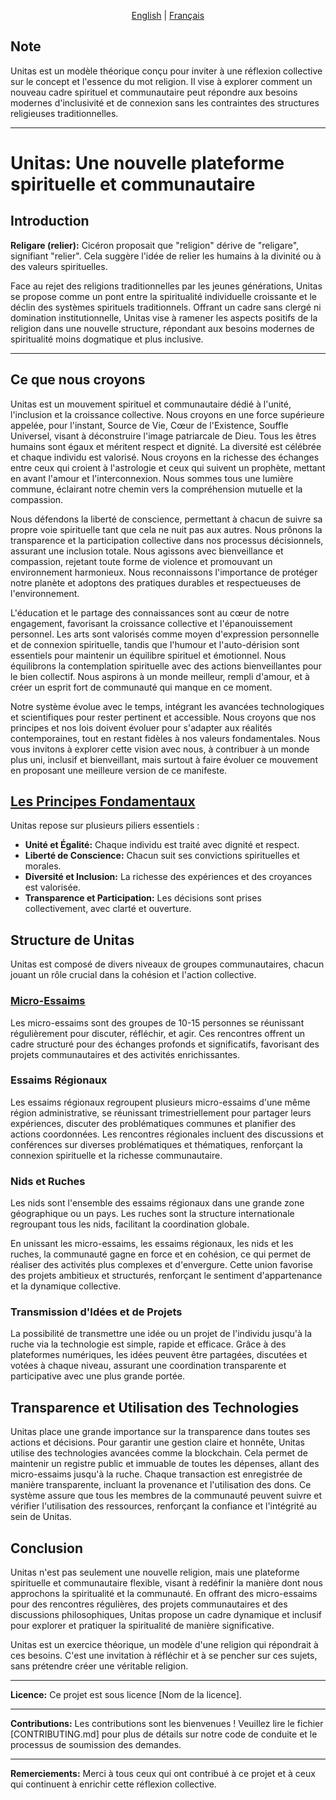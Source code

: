 <p align="center">
  <a href="README.md">English</a> |
  <a href="README.fr.md">Français</a>


## Note

Unitas est un modèle théorique conçu pour inviter à une réflexion collective sur le concept et l'essence du mot religion. Il vise à explorer comment un nouveau cadre spirituel et communautaire peut répondre aux besoins modernes d'inclusivité et de connexion sans les contraintes des structures religieuses traditionnelles.

---
# Unitas: Une nouvelle plateforme spirituelle et communautaire

## Introduction

**Religare (relier):** Cicéron proposait que "religion" dérive de "religare", signifiant "relier". Cela suggère l'idée de relier les humains à la divinité ou à des valeurs spirituelles.

Face au rejet des religions traditionnelles par les jeunes générations, Unitas se propose comme un pont entre la spiritualité individuelle croissante et le déclin des systèmes spirituels traditionnels. Offrant un cadre sans clergé ni domination institutionnelle, Unitas vise à ramener les aspects positifs de la religion dans une nouvelle structure, répondant aux besoins modernes de spiritualité moins dogmatique et plus inclusive.

---
## Ce que nous croyons
Unitas est un mouvement spirituel et communautaire dédié à l'unité, l'inclusion et la croissance collective. Nous croyons en une force supérieure appelée, pour l'instant, Source de Vie, Cœur de l'Existence, Souffle Universel, visant à déconstruire l'image patriarcale de Dieu. Tous les êtres humains sont égaux et méritent respect et dignité. La diversité est célébrée et chaque individu est valorisé. Nous croyons en la richesse des échanges entre ceux qui croient à l'astrologie et ceux qui suivent un prophète, mettant en avant l'amour et l'interconnexion. Nous sommes tous une lumière commune, éclairant notre chemin vers la compréhension mutuelle et la compassion.

Nous défendons la liberté de conscience, permettant à chacun de suivre sa propre voie spirituelle tant que cela ne nuit pas aux autres. Nous prônons la transparence et la participation collective dans nos processus décisionnels, assurant une inclusion totale. Nous agissons avec bienveillance et compassion, rejetant toute forme de violence et promouvant un environnement harmonieux. Nous reconnaissons l'importance de protéger notre planète et adoptons des pratiques durables et respectueuses de l'environnement.

L'éducation et le partage des connaissances sont au cœur de notre engagement, favorisant la croissance collective et l'épanouissement personnel. Les arts sont valorisés comme moyen d'expression personnelle et de connexion spirituelle, tandis que l'humour et l'auto-dérision sont essentiels pour maintenir un équilibre spirituel et émotionnel. Nous équilibrons la contemplation spirituelle avec des actions bienveillantes pour le bien collectif. Nous aspirons à un monde meilleur, rempli d'amour, et à créer un esprit fort de communauté qui manque en ce moment.

Notre système évolue avec le temps, intégrant les avancées technologiques et scientifiques pour rester pertinent et accessible. Nous croyons que nos principes et nos lois doivent évoluer pour s'adapter aux réalités contemporaines, tout en restant fidèles à nos valeurs fondamentales. Nous vous invitons à explorer cette vision avec nous, à contribuer à un monde plus uni, inclusif et bienveillant, mais surtout à faire évoluer ce mouvement en proposant une meilleure version de ce manifeste.


## [Les Principes Fondamentaux](fr/Principes.md)

Unitas repose sur plusieurs piliers essentiels :
- **Unité et Égalité:** Chaque individu est traité avec dignité et respect.
- **Liberté de Conscience:** Chacun suit ses convictions spirituelles et morales.
- **Diversité et Inclusion:** La richesse des expériences et des croyances est valorisée.
- **Transparence et Participation:** Les décisions sont prises collectivement, avec clarté et ouverture.

## Structure de Unitas

Unitas est composé de divers niveaux de groupes communautaires, chacun jouant un rôle crucial dans la cohésion et l'action collective.

### [Micro-Essaims](fr/microessaims.md)
Les micro-essaims sont des groupes de 10-15 personnes se réunissant régulièrement pour discuter, réfléchir, et agir. Ces rencontres offrent un cadre structuré pour des échanges profonds et significatifs, favorisant des projets communautaires et des activités enrichissantes.

### Essaims Régionaux
Les essaims régionaux regroupent plusieurs micro-essaims d'une même région administrative, se réunissant trimestriellement pour partager leurs expériences, discuter des problématiques communes et planifier des actions coordonnées. Les rencontres régionales incluent des discussions et conférences sur diverses problématiques et thématiques, renforçant la connexion spirituelle et la richesse communautaire.

### Nids et Ruches
Les nids sont l'ensemble des essaims régionaux dans une grande zone géographique ou un pays. Les ruches sont la structure internationale regroupant tous les nids, facilitant la coordination globale.

En unissant les micro-essaims, les essaims régionaux, les nids et les ruches, la communauté gagne en force et en cohésion, ce qui permet de réaliser des activités plus complexes et d'envergure. Cette union favorise des projets ambitieux et structurés, renforçant le sentiment d'appartenance et la dynamique collective.

### Transmission d'Idées et de Projets
La possibilité de transmettre une idée ou un projet de l'individu jusqu'à la ruche via la technologie est simple, rapide et efficace. Grâce à des plateformes numériques, les idées peuvent être partagées, discutées et votées à chaque niveau, assurant une coordination transparente et participative avec une plus grande portée.


## Transparence et Utilisation des Technologies

Unitas place une grande importance sur la transparence dans toutes ses actions et décisions. Pour garantir une gestion claire et honnête, Unitas utilise des technologies avancées comme la blockchain. Cela permet de maintenir un registre public et immuable de toutes les dépenses, allant des micro-essaims jusqu'à la ruche. Chaque transaction est enregistrée de manière transparente, incluant la provenance et l'utilisation des dons. Ce système assure que tous les membres de la communauté peuvent suivre et vérifier l'utilisation des ressources, renforçant la confiance et l'intégrité au sein de Unitas.

## Conclusion

Unitas n'est pas seulement une nouvelle religion, mais une plateforme spirituelle et communautaire flexible, visant à redéfinir la manière dont nous approchons la spiritualité et la communauté. En offrant des micro-essaims pour des rencontres régulières, des projets communautaires et des discussions philosophiques, Unitas propose un cadre dynamique et inclusif pour explorer et pratiquer la spiritualité de manière significative.

Unitas est un exercice théorique, un modèle d'une religion qui répondrait à ces besoins. C'est une invitation à réfléchir et à se pencher sur ces sujets, sans prétendre créer une véritable religion.

---


**Licence:**
Ce projet est sous licence [Nom de la licence].

---

**Contributions:**
Les contributions sont les bienvenues ! Veuillez lire le fichier [CONTRIBUTING.md] pour plus de détails sur notre code de conduite et le processus de soumission des demandes.

---


**Remerciements:**
Merci à tous ceux qui ont contribué à ce projet et à ceux qui continuent à enrichir cette réflexion collective.


